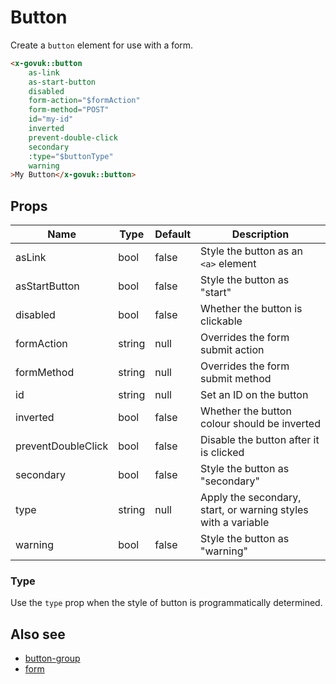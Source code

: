 # Button

Create a `button` element for use with a form. 

```html
<x-govuk::button
    as-link
    as-start-button
    disabled
    form-action="$formAction"
    form-method="POST"
    id="my-id"
    inverted
    prevent-double-click
    secondary
    :type="$buttonType"
    warning
>My Button</x-govuk::button>
```

## Props

| Name               | Type   | Default | Description                                                   |
|--------------------|--------|---------|---------------------------------------------------------------|
| asLink             | bool   | false   | Style the button as an `<a>` element                          |
| asStartButton      | bool   | false   | Style the button as "start"                                   |
| disabled           | bool   | false   | Whether the button is clickable                               |
| formAction         | string | null    | Overrides the form submit action                              |
| formMethod         | string | null    | Overrides the form submit method                              |
| id                 | string | null    | Set an ID on the button                                       |
| inverted           | bool   | false   | Whether the button colour should be inverted                  |
| preventDoubleClick | bool   | false   | Disable the button after it is clicked                        |
| secondary          | bool   | false   | Style the button as "secondary"                               |
| type               | string | null    | Apply the secondary, start, or warning styles with a variable |
| warning            | bool   | false   | Style the button as "warning"                                 |

### Type

Use the `type` prop when the style of button is programmatically determined.

## Also see

* [button-group](button-group.md)
* [form](form.md)
